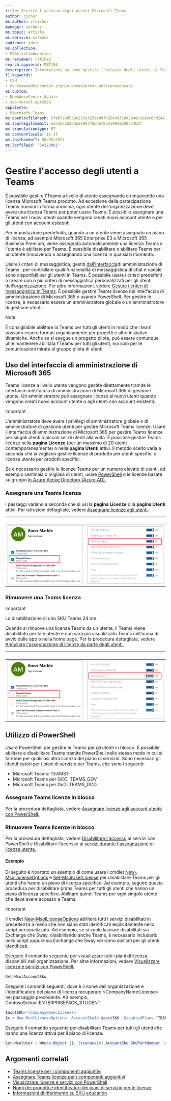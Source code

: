 ```yaml
---
title: Gestire l'accesso degli utenti Microsoft Teams
author: cichur
ms.author: v-cichur
manager: serdars
ms.topic: article
ms.service: msteams
audience: admin
ms.collection:
- M365-collaboration
ms.reviewer: ritikag
search.appverid: MET150
description: Informazioni su come gestire l'accesso degli utenti ai Teams assegnando o rimuovendo una licenza Teams agli utenti dell'organizzazione.
f1.keywords:
- CSH
- ms.teamsadmincenter.signin.domainerror.nolicensedusers
ms.custom:
- NewAdminCenter_Update
- seo-marvel-apr2020
appliesto:
- Microsoft Teams
ms.openlocfilehash: 6fab726d5c9e25664259addf726436358d294ac18e9c6cd24a150725e8255744
ms.sourcegitcommit: a17ad3332ca5d2997f85db7835500d8190c34b2f
ms.translationtype: MT
ms.contentlocale: it-IT
ms.lasthandoff: 08/05/2021
ms.locfileid: "54328801"
---
```

# <a name="manage-user-access-to-teams"></a>Gestire l'accesso degli utenti a Teams

È possibile gestire l'Teams a livello di utente assegnando o rimuovendo una licenza Microsoft Teams prodotto. Ad eccezione della partecipazione Teams riunioni in forma anonima, ogni utente dell'organizzazione deve avere una licenza Teams per poter usare Teams. È possibile assegnare una Teams per i nuovi utenti quando vengono creati nuovi account utente o per gli utenti con account esistenti.

Per impostazione predefinita, quando a un utente viene assegnato un piano di licenza, ad esempio Microsoft 365 Enterprise E3 o Microsoft 365 Business Premium, viene assegnata automaticamente una licenza Teams e l'utente è abilitato per Teams. È possibile disabilitare o abilitare Teams per un utente rimuovendo o assegnando una licenza in qualsiasi momento.

Usare i criteri di messaggistica, gestiti <a href="https://go.microsoft.com/fwlink/p/?linkid=2024339" target="_blank">dall'interfaccia</a>di amministrazione di Teams , per controllare quali funzionalità di messaggistica di chat e canale sono disponibili per gli utenti in Teams. È possibile usare i criteri predefiniti o creare uno o più criteri di messaggistica personalizzati per gli utenti dell'organizzazione. Per altre informazioni, vedere [Gestire i criteri di messaggistica in Teams](messaging-policies-in-teams.md).
È possibile gestire Teams licenze nel interfaccia di amministrazione di Microsoft 365 o usando PowerShell. Per gestire le licenze, è necessario essere un amministratore globale o un amministratore di gestione utenti.

> [!NOTE]
> È consigliabile abilitare la Teams per tutti gli utenti in modo che i team possano essere formati organicamente per progetti e altre iniziative dinamiche. Anche se si esegue un progetto pilota, può essere comunque utile mantenere abilitata l'Teams per tutti gli utenti, ma solo per le comunicazioni mirate al gruppo pilota di utenti.

## <a name="using-the-microsoft-365-admin-center"></a>Uso del interfaccia di amministrazione di Microsoft 365

Teams licenze a livello utente vengono gestite direttamente tramite le interfacce interfaccia di amministrazione di Microsoft 365 di gestione utente. Un amministratore può assegnare licenze ai nuovi utenti quando vengono creati nuovi account utente o agli utenti con account esistenti. 

> [!IMPORTANT]
> L'amministratore deve avere i privilegi di amministratore globale o di amministratore di gestione utenti per gestire Microsoft Teams licenze.
Usare il interfaccia di amministrazione di Microsoft 365 per gestire Teams licenze per singoli utenti o piccoli set di utenti alla volta. È possibile gestire Teams licenze nella **pagina Licenze** (per un massimo di 20 utenti contemporaneamente) o nella **pagina Utenti** attivi. Il metodo scelto varia a seconda che si vogliano gestire licenze di prodotto per utenti specifici o licenze utente per prodotti specifici.

Se è necessario gestire le licenze Teams per un numero elevato di utenti, ad esempio centinaia o migliaia di utenti, usare [PowerShell](#using-powershell) o le licenze basate su gruppo [in Azure Active Directory (Azure AD).](/azure/active-directory/users-groups-roles/licensing-groups-assign) 

### <a name="assign-a-teams-license"></a>Assegnare una Teams licenza

I passaggi variano a seconda che si usi la **pagina Licenze** o la **pagina Utenti** attivi.  Per istruzioni dettagliate, vedere [Assegnare licenze agli utenti.](/microsoft-365/admin/manage/assign-licenses-to-users)

|&nbsp;|&nbsp;|
|---------|---------|
|![Screenshot 1 della licenza Teams abilitata per un utente](media/assign-teams-licenses-1.png)    | ![Screenshot 2 della licenza Teams abilitata per un utente](media/assign-teams-licenses-2.png)        |

### <a name="remove-a-teams-license"></a>Rimuovere una Teams licenza

> [!IMPORTANT]
> La disabilitazione di uno SKU Teams 24 ore.

Quando si rimuove una licenza Teams da un utente, il Teams viene disabilitato per tale utente e non sarà più visualizzato Teams nell'icona di avvio delle app o nella home page. Per la procedura dettagliata, vedere [Annullare l'assegnazione di licenze da parte degli utenti.](/microsoft-365/admin/manage/remove-licenses-from-users)

|&nbsp;|&nbsp;|
|---------|---------|
|![Screenshot 1 della licenza Teams disabilitata per un utente](media/remove-teams-licenses-1.png)    | ![Screenshot 2 della licenza Teams disabilitata per un utente](media/remove-teams-licenses-2.png)        |

## <a name="using-powershell"></a>Utilizzo di PowerShell

Usare PowerShell per gestire le Teams per gli utenti in blocco. È possibile abilitare e disabilitare Teams tramite PowerShell nello stesso modo in cui si farebbe per qualsiasi altra licenza del piano di servizio. Sono necessari gli identificatori per i piani di servizio per Teams, che sono i seguenti:

- Microsoft Teams: TEAMS1
- Microsoft Teams per GCC: TEAMS_GOV
- Microsoft Teams per DoD: TEAMS_DOD

### <a name="assign-teams-licenses-in-bulk"></a>Assegnare Teams licenze in blocco

Per la procedura dettagliata, vedere [Assegnare licenze agli account utente con PowerShell.](/office365/enterprise/powershell/assign-licenses-to-user-accounts-with-office-365-powershell)

### <a name="remove-teams-licenses-in-bulk"></a>Rimuovere Teams licenze in blocco

Per la procedura dettagliata, vedere [Disabilitare l'accesso](/office365/enterprise/powershell/disable-access-to-services-with-office-365-powershell) ai servizi con PowerShell e Disabilitare l'accesso ai [servizi durante l'assegnazione di licenze utente.](/office365/enterprise/powershell/disable-access-to-services-while-assigning-user-licenses)

#### <a name="example"></a>Esempio 

Di seguito è riportato un esempio di come usare i cmdlet [New-MsolLicenseOptions](/powershell/module/msonline/new-msollicenseoptions) e [Set-MsolUserLicense](/powershell/module/msonline/set-msoluserlicense) per disabilitare Teams per gli utenti che hanno un piano di licenza specifico. Ad esempio, seguire questa procedura per disabilitare prima Teams per tutti gli utenti che hanno un piano di licenza specifico. Abilitare quindi Teams per ogni singolo utente che deve avere accesso a Teams.

> [!IMPORTANT]
> Il cmdlet [New-MsolLicenseOptions](/powershell/module/msonline/new-msollicenseoptions) abiliterà tutti i servizi disabilitati in precedenza a meno che non siano stati identificati esplicitamente nello script personalizzato. Ad esempio, se si vuole lasciare disabilitati sia Exchange che Sway, disabilitando anche Teams, è necessario includerlo nello script oppure sia Exchange che Sway verranno abilitati per gli utenti identificati.

Eseguire il comando seguente per visualizzare tutti i piani di licenza disponibili nell'organizzazione. Per altre informazioni, vedere [Visualizzare licenze e servizi con PowerShell.](/office365/enterprise/powershell/view-licenses-and-services-with-office-365-powershell)


```powershell
Get-MsolAccountSku
```

Eseguire i comandi seguenti, dove è il nome dell'organizzazione e l'identificatore del piano di licenza recuperato \<CompanyName:License> nel passaggio precedente. Ad esempio, ContosoSchool:ENTERPRISEPACK_STUDENT.

```powershell
$acctSKU="<CompanyName:License>
$x = New-MsolLicenseOptions -AccountSkuId $acctSKU -DisabledPlans "TEAMS1"
```

Eseguire il comando seguente per disabilitare Teams per tutti gli utenti che hanno una licenza attiva per il piano di licenza.

```powershell
Get-MsolUser | Where-Object {$_.licenses[0].AccountSku.SkuPartNumber -eq  ($acctSKU).Substring($acctSKU.IndexOf(":")+1,  $acctSKU.Length-$acctSKU.IndexOf(":")-1) -and $_.IsLicensed -eq $True} |  Set-MsolUserLicense -LicenseOptions $x
```

## <a name="related-topics"></a>Argomenti correlati

- [Teams licenze per i componenti aggiuntivi](teams-add-on-licensing/microsoft-teams-add-on-licensing.md)
- [Assegnare Teams licenze per i componenti aggiuntivi](teams-add-on-licensing/assign-teams-add-on-licenses.md)
- [Visualizzare licenze e servizi con PowerShell](/office365/enterprise/powershell/view-licenses-and-services-with-office-365-powershell)
- [Nomi dei prodotti e identificatori dei piani di servizio per le licenze](/azure/active-directory/users-groups-roles/licensing-service-plan-reference)
- [Informazioni di riferimento su SKU education](sku-reference-edu.md)
